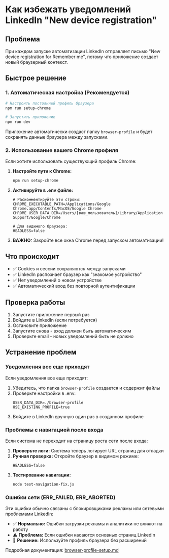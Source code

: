 # Как избежать уведомлений LinkedIn "New device registration"

## Проблема

При каждом запуске автоматизации LinkedIn отправляет письмо "New device registration for Remember me", потому что приложение создает новый браузерный контекст.

## Быстрое решение

### 1. Автоматическая настройка (Рекомендуется)

```bash
# Настроить постоянный профиль браузера
npm run setup-chrome

# Запустить приложение
npm run dev
```

Приложение автоматически создаст папку `browser-profile` и будет сохранять данные браузера между запусками.

### 2. Использование вашего Chrome профиля

Если хотите использовать существующий профиль Chrome:

1. **Настройте пути к Chrome:**

   ```bash
   npm run setup-chrome
   ```

2. **Активируйте в .env файле:**

   ```env
   # Раскомментируйте эти строки:
   CHROME_EXECUTABLE_PATH=/Applications/Google Chrome.app/Contents/MacOS/Google Chrome
   CHROME_USER_DATA_DIR=/Users/[ваш_пользователь]/Library/Application Support/Google/Chrome

   # Для видимого браузера:
   HEADLESS=false
   ```

3. **ВАЖНО:** Закройте все окна Chrome перед запуском автоматизации!

## Что происходит

- ✅ Cookies и сессии сохраняются между запусками
- ✅ LinkedIn распознает браузер как "знакомое устройство"
- ✅ Нет уведомлений о новом устройстве
- ✅ Автоматический вход без повторной аутентификации

## Проверка работы

1. Запустите приложение первый раз
2. Войдите в LinkedIn (если потребуется)
3. Остановите приложение
4. Запустите снова - вход должен быть автоматическим
5. Проверьте email - новых уведомлений быть не должно

## Устранение проблем

### Уведомления все еще приходят

Если уведомления все еще приходят:

1. Убедитесь, что папка `browser-profile` создается и содержит файлы
2. Проверьте настройки в .env:
   ```env
   USER_DATA_DIR=./browser-profile
   USE_EXISTING_PROFILE=true
   ```
3. Войдите в LinkedIn вручную один раз в созданном профиле

### Проблемы с навигацией после входа

Если система не переходит на страницу роста сети после входа:

1. **Проверьте логи:** Система теперь логирует URL страниц для отладки
2. **Ручная проверка:** Откройте браузер в видимом режиме:
   ```env
   HEADLESS=false
   ```
3. **Тестирование навигации:**
   ```bash
   node test-navigation-fix.js
   ```

### Ошибки сети (ERR_FAILED, ERR_ABORTED)

Эти ошибки обычно связаны с блокировщиками рекламы или сетевыми проблемами LinkedIn:

- ✅ **Нормально:** Ошибки загрузки рекламы и аналитики не влияют на работу
- ⚠️ **Проблема:** Если ошибки касаются основных страниц LinkedIn
- 🔧 **Решение:** Используйте профиль браузера без расширений

Подробная документация: [browser-profile-setup.md](./browser-profile-setup.md)
